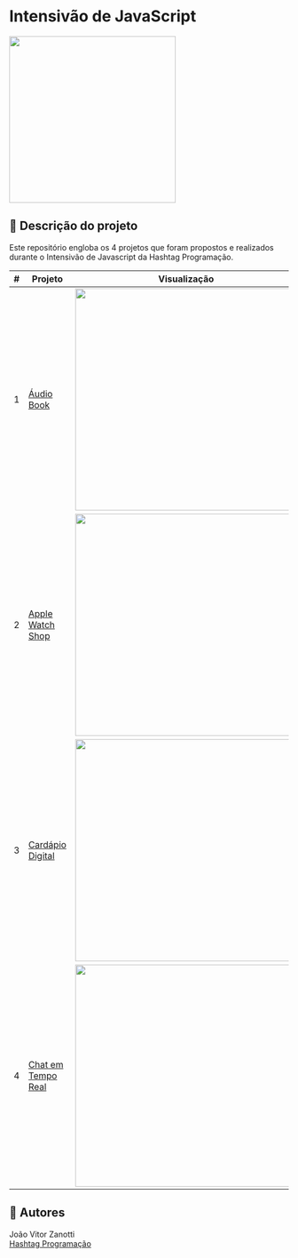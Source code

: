 # Intensivão de JavaScript
<div style="display: inline_block">
  <img src="https://i.ibb.co/3N19w3T/hashtag.jpg" width="300px">
</div>

## 📄 Descrição do projeto
Este repositório engloba os 4 projetos que foram propostos e realizados durante o Intensivão de Javascript da Hashtag Programação.

<table>
  <thead>
    <tr>
      <th align="center">#</th>
      <th align="center">Projeto</th>
      <th align="center">Visualização</th>
    </tr>
  </thead>
  <tbody>
    <tr>
      <td>1</td>
      <td><a href="./audio-book/">Áudio Book</a></td>
      <td align="center">
        <a href="https://joaozanotti.github.io/Intensivo-JS/audio-book/">
          <img width="400px" src="https://i.ibb.co/5nPMdFy/audio-book.png">
        </a>
      </td>
    </tr>
    <tr>
      <td>2</td>
      <td><a href="./apple-watch-shop/">Apple Watch Shop</a></td>
      <td align="center">
        <a href="https://joaozanotti.github.io/Intensivo-JS/apple-watch-shop/">
          <img width="400px" src="https://i.ibb.co/zHTYzXf/apple-watch.png">
        </a>
      </td>
    </tr>
    <tr>
      <td>3</td>
      <td><a href="./cardapio-digital/">Cardápio Digital</a></td>
      <td align="center">
        <a href="https://intensivojs-cardapio-digital.vercel.app/">
          <img width="400px" src="https://i.ibb.co/KyrF3wh/cardapio-digital.png">
        </a>
      </td>
    </tr>
    <tr>
      <td>4</td>
      <td><a href="./chat-tempo-real/">Chat em Tempo Real</a></td>
      <td align="center">
        <img width="400px" src="https://i.ibb.co/k8vssrT/chat-tempo-real.png">
      </td>
    </tr>      
  </tbody>
</table>

## 🚧 Autores
João Vitor Zanotti<br>
<a href="https://www.youtube.com/c/HashtagPrograma%C3%A7%C3%A3o">Hashtag Programação</a>
